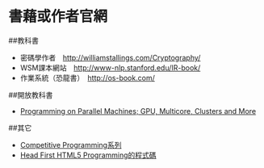 # 書藉或作者官網

##教科書
* 密碼學作者　<http://williamstallings.com/Cryptography/>
* WSM課本網站　<http://www-nlp.stanford.edu/IR-book/>
* 作業系統（恐龍書）　<http://os-book.com/>

##開放教科書
* [Programming on Parallel Machines; GPU, Multicore, Clusters and More](http://heather.cs.ucdavis.edu/parprocbook)

##其它
* [Competitive Programming系列](https://sites.google.com/site/stevenhalim/home)
* [Head First HTML5 Programming的程式碼](http://www.wickedlysmart.com/hfhtml5/)